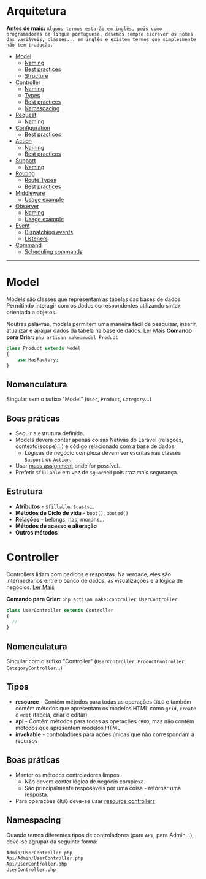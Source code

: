 # Arquitetura

**Antes de mais:** `Alguns termos estarão em inglês, pois como programadores de lingua portuguesa, devemos sempre escrever os nomes das variáveis, classes... em inglês e existem termos que simplesmente não tem tradução.`

- [Model](#model)
  - [Naming](#naming)
  - [Best practices](#best-practices)
  - [Structure](#structure)
- [Controller](#controller)
  - [Naming](#naming-1)
  - [Types](#types)
  - [Best practices](#best-practices-1)
  - [Namespacing](#namespacing)
- [Request](#request)
  - [Naming](#naming-2)
- [Configuration](#configuration)
  - [Best practices](#best-practices-2)
- [Action](#action)
  - [Naming](#naming-3)
  - [Best practices](#best-practices-3)
- [Support](#support)
  - [Naming](#naming-4)
- [Routing](#routing)
  - [Route Types](#route-types)
  - [Best practices](#best-practices-4)
- [Middleware](#middleware)
  - [Usage example](#usage-example)
- [Observer](#observer)
  - [Naming](#naming-5)
  - [Usage example](#usage-example-1)
- [Event](#event)
  - [Dispatching events](#dispatching-events)
  - [Listeners](#listeners)
- [Command](#command)
  - [Scheduling commands](#scheduling-commands)

---

<a name="model"></a>

# Model

Models são classes que representam as tabelas das bases de dados. Permitindo interagir com os dados correspondentes utilizando sintax orientada a objetos.

Noutras palavras, models permitem uma maneira fácil de pesquisar, inserir, atualizar e apagar dados da tabela na base de dados. [Ler Mais](https://laravel.com/docs/eloquent)
**Comando para Criar:** `php artisan make:model Product`


```php
class Product extends Model
{
    use HasFactory;
}
```

<a name="naming"></a>

## Nomenculatura

Singular sem o sufixo "Model" (`User`, `Product`, `Category`...)

<a name="best-practices"></a>

## Boas práticas

- Seguir a estrutura definida.
- Models devem conter apenas coisas Nativas do Laravel (relações, contexto(scope)...) e código relacionado com a base de dados.
  - Lógicas de negócio complexa devem ser escritas nas classes `Support` ou `Action`.
- Usar [mass assignment](https://laravel.com/docs/eloquent#mass-assignment) onde for possível.
- Preferir `$fillable` em vez de `$guarded` pois traz mais segurança.

<a name="structure"></a>

## Estrutura

- **Atributos** - `$fillable`, `$casts`…
- **Métodos de Ciclo de vida** - `boot()`, `booted()`
- **Relações** - belongs, has, morphs…
- **Métodos de acesso e alteração**
- **Outros métodos**

<a name="controller"></a>

# Controller

Controllers lidam com pedidos e respostas. Na verdade, eles são intermediários entre o banco de dados, as visualizações e a lógica de negócios. [Ler Mais](https://laravel.com/docs/controllers)

**Comando para Criar:** `php artisan make:controller UserController`

```php
class UserController extends Controller
{
  //
}
```

<a name="naming-1"></a>

## Nomenculatura

Singular com o sufixo "Controller" (`UserController`, `ProductController`, `CategoryController`...)

<a name="types"></a>

## Tipos

- **resource** - Contém métodos para todas as operações `CRUD` e também contém métodos que apresentam os modelos HTML como `grid`, `create` e `edit` (tabela, criar e editar)
- **api** - Contém métodos para todas as operações `CRUD`, mas não contém métodos que apresentem modelos HTML
- **invokable** - controladores para ações únicas que não correspondam a recursos

<a name="best-practices-1"></a>

## Boas práticas

- Manter os métodos controladores limpos.
  - Não devem conter lógica de negócio complexa.
  - São principalmente resposáveis por uma coisa - retornar uma resposta.
- Para operações `CRUD` deve-se usar [resource controllers](https://laravel.com/docs/controllers#resource-controllers)

<a name="namespacing"></a>

## Namespacing

Quando temos diferentes tipos de controladores (para `API`, para Admin...), deve-se agrupar da seguinte forma:

```php
Admin/UserController.php
Api/Admin/UserController.php
Api/UserController.php
UserController.php
```
